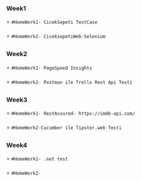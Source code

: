 <h3><bold>Week1</bold></h3>

:star: `#HomeWork1- CicekSepeti TestCase`

:star: `#HomeWork2- CiceksepetiWeb-Selenium`

<h3><bold>Week2</bold></h3>

 :star: `#HomeWork1- PageSpeed Insights`

 :star: `#HomeWork2- Postman ile Trello Rest Api Testi`

<h3><bold>Week3</bold></h3>

 :star: `#HomeWork1- RestAssured- https://imdb-api.com/ `

 :star: `#HomeWork2-Cucumber ile Tipster.web Testi `

 <h3><bold>Week4</bold></h3>

 :star: `#HomeWork1- .net test`

 :star: `#HomeWork2- `